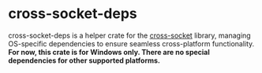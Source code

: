 [cross-socket-url]: https://github.com/shellrow/cross-socket

# cross-socket-deps
cross-socket-deps is a helper crate for the [cross-socket][cross-socket-url] library, managing OS-specific dependencies to ensure seamless cross-platform functionality.  
**For now, this crate is for Windows only. There are no special dependencies for other supported platforms.**
